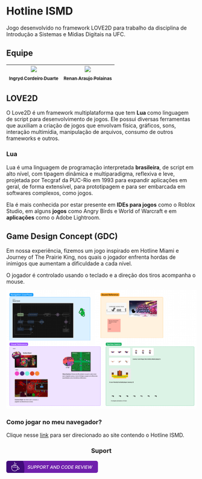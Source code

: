 <h1> Hotline ISMD </h1>
<p>Jogo desenvolvido no framework LOVE2D para trabalho da disciplina de Introdução a Sistemas e Mídias Digitais na UFC. </p>

<h2> Equipe </h2>

| [<img src="https://avatars.githubusercontent.com/u/90623907?v=4" width=100><br><sub>Ingryd Cordeiro Duarte</sub>](https://linktr.ee/ingryddev) |  [<img src="https://avatars.githubusercontent.com/u/177125848?v=4" width=100><br><sub>Renan Araujo Polainas</sub>](https://github.com/Soiten)
| :---: | :---: |

<h2> LOVE2D </h2>
O Love2D é um framework multiplataforma que tem <b> Lua </b> como linguagem de script para desenvolvimento de jogos. Ele possui diversas ferramentas que auxiliam a criação de jogos que envolvam física, gráficos, sons, interação multimídia, manipulação de arquivos, consumo de outros frameworks e outros.

### Lua

Lua é uma linguagem de programação interpretada <b> brasileira</b>, de script em alto nível, com tipagem dinâmica e multiparadigma, reflexiva e leve, projetada por Tecgraf da PUC-Rio em 1993 para expandir aplicações em geral, de forma extensível, para prototipagem e para ser embarcada em softwares complexos, como jogos.

Ela é mais conhecida por estar presente em <b> IDEs para jogos</b> como o Roblox Studio, em alguns <b>jogos</b> como Angry Birds e World of Warcraft e em <b>aplicações</b> como o Adobe Lightroom.

<h2> Game Design Concept (GDC) </h2>
Em nossa experiência, fizemos um jogo inspirado em Hotline Miami e Journey of The Prairie King, nos quais o jogador enfrenta hordas de inimigos que aumentam a dificuldade a cada nível.

O jogador é controlado usando o teclado e a direção dos tiros acompanha o mouse.

<img src="documentation/ingryd-gdc.png">

<h3> Como jogar no meu navegador?</h3>

Clique nesse <a href="">link</a> para ser direcionado ao site contendo o Hotline ISMD.



<h3 align=center>Suport </h3>

![badge](https://github.com/ingrydf12/arquivosprocessing/blob/main/support.png?raw=true)
</div>